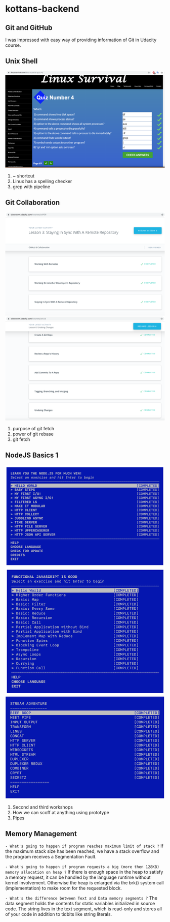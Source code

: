 # kottans-backend
## Git and GitHub
I was impressed with easy way of providing information of Git in Udacity course.

## Unix Shell

![](task_unix_shell/image.png)

1. ~ shortcut
2. Linux has a spelling checker
3. grep with pipeline

## Git Collaboration

![](task_git_collaboration/github_collaboration_results_1.png)
![](task_git_collaboration/github_collaboration_results_2.png)

1. purpose of git fetch
2. power of git rebase
3. git fetch

## NodeJS Basics 1

![](node_basic_1/node-basics-1.png)
![](node_basic_1/node-basics-2.png)
![](node_basic_1/node-basics-3.png)

1. Second and third workshops
2. How we can scoff at anything using prototype
3. Pipes

## Memory Management

`- What's going to happen if program reaches maximum limit of stack ?`
If the maximum stack size has been reached, we have a stack overflow and the program receives a Segmentation Fault.

`- What's going to happen if program requests a big (more then 128KB) memory allocation on heap ?`
If there is enough space in the heap to satisfy a memory request, it can be handled by the language runtime without kernel involvement. Otherwise the heap is enlarged via the brk() system call (implementation) to make room for the requested block. 

`- What's the difference between Text and Data memory segments ?`
The data segment holds the contents for static variables initialized in source code.
The string lives in the text segment, which is read-only and stores all of your code in addition to tidbits like string literals. 